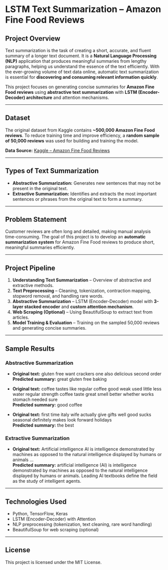 # LSTM Text Summarization – Amazon Fine Food Reviews

## Project Overview
Text summarization is the task of creating a short, accurate, and fluent summary of a longer text document. It is a **Natural Language Processing (NLP)** application that produces meaningful summaries from lengthy paragraphs, helping us understand the essence of the text efficiently. With the ever-growing volume of text data online, automatic text summarization is essential for **discovering and consuming relevant information quickly**.

This project focuses on generating concise summaries for **Amazon Fine Food reviews** using **abstractive text summarization** with **LSTM (Encoder-Decoder) architecture** and attention mechanisms.

---

## Dataset
The original dataset from Kaggle contains **~500,000 Amazon Fine Food reviews**. To reduce training time and improve efficiency, a **random sample of 50,000 reviews** was used for building and training the model.  

**Data Source:** [Kaggle – Amazon Fine Food Reviews](https://www.kaggle.com/datasets/snap/amazon-fine-food-reviews)

---

## Types of Text Summarization
- **Abstractive Summarization:** Generates new sentences that may not be present in the original text.  
- **Extractive Summarization:** Identifies and extracts the most important sentences or phrases from the original text to form a summary.

---

## Problem Statement
Customer reviews are often long and detailed, making manual analysis time-consuming. The goal of this project is to develop an **automatic summarization system** for Amazon Fine Food reviews to produce short, meaningful summaries efficiently.

---

## Project Pipeline
1. **Understanding Text Summarization** – Overview of abstractive and extractive methods.  
2. **Text Preprocessing** – Cleaning, tokenization, contraction mapping, stopword removal, and handling rare words.  
3. **Abstractive Summarization** – LSTM (Encoder-Decoder) model with **3-layer stacked encoder** and **custom attention mechanism**.  
4. **Web Scraping (Optional)** – Using BeautifulSoup to extract text from articles.  
5. **Model Training & Evaluation** – Training on the sampled 50,000 reviews and generating concise summaries.

---

## Sample Results

### Abstractive Summarization
- **Original text:** gluten free want crackers one also delicious second order  
  **Predicted summary:** great gluten free baking  

- **Original text:** coffee tastes like regular coffee good weak used little less water regular strength coffee taste great smell better whether works stomach needed sure  
  **Predicted summary:** good coffee  

- **Original text:** first time italy wife actually give gifts well good sucks seasonal definitely makes look forward holidays  
  **Predicted summary:** the best  

### Extractive Summarization
- **Original text:** Artificial intelligence AI is intelligence demonstrated by machines as opposed to the natural intelligence displayed by humans or animals …  
  **Predicted summary:** artificial intelligence (AI) is intelligence demonstrated by machines as opposed to the natural intelligence displayed by humans or animals. Leading AI textbooks define the field as the study of intelligent agents.

---

## Technologies Used
- Python, TensorFlow, Keras  
- LSTM (Encoder-Decoder) with Attention  
- NLP preprocessing (tokenization, text cleaning, rare word handling)  
- BeautifulSoup for web scraping (optional)  

---

## License
This project is licensed under the MIT License.
